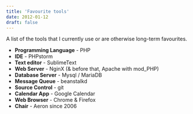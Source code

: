 ```yaml
---
title: 'Favourite tools'
date: 2012-01-12
draft: false
---
```


A list of the tools that I currently use or are otherwise long-term favourites.

* **Programming Language** - PHP
* **IDE** - PHPstorm
* **Text editor** - SublimeText
* **Web Server** - NginX (& before that, Apache with mod_PHP)
* **Database Server** - Mysql / MariaDB
* **Message Queue** - beanstalkd
* **Source Control** - git
* **Calendar App** - Google Calendar
* **Web Browser** - Chrome & Firefox
* **Chair** - Aeron since 2006
